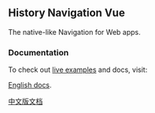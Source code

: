 
## History Navigation Vue
The native-like Navigation for Web apps.

### Documentation
To check out [live examples](https://hezedu.github.io/history-navigation-vue/examples.html) and docs, visit:

 [English docs](https://hezedu.github.io/history-navigation-vue/).

[中文版文档](https://hezedu.github.io/history-navigation-vue/zh/)